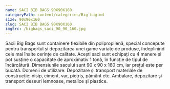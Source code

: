 ```yaml
---
name: SACI BIB BAGS 90X90X160
categoryPath: content/categories/Big-bag.md
size: 90x90x160
slug: SACI BIB BAGS 90X90X160
imgSrc: /bigbags_saci_90_90_160.jpg
---
```


 Sacii Big Bags sunt containere flexibile din polipropilenă, special concepute pentru transportul și depozitarea unei game variate de produse, îndeplinind cele mai înalte cerințe de calitate. Acești saci sunt echipați cu 4 manere și pot susține o capacitate de aproximativ 1 tonă, în funcție de tipul de încărcătură. Dimensiunile sacului sunt 90 x 90 x 160 cm, iar prețul este per bucată.  Domenii de utilizare:  Depozitare și transport materiale de construcție: nisip, ciment, var, pietriș, pământ etc.  Ambalare, depozitare și transport deseuri lemnoase, metalice și plastice.
